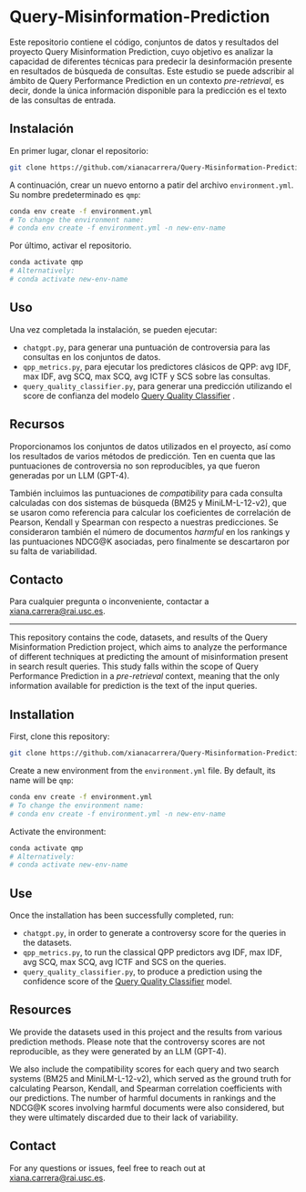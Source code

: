 # Query-Misinformation-Prediction


Este repositorio contiene el código, conjuntos de datos y resultados del proyecto Query Misinformation Prediction, cuyo objetivo es analizar la capacidad de diferentes técnicas para predecir la desinformación presente en resultados de búsqueda de consultas. Este estudio se puede adscribir al ámbito de Query Performance Prediction en un contexto *pre-retrieval*, es decir, donde la única información disponible para la predicción es el texto de las consultas de entrada.

## Instalación

En primer lugar, clonar el repositorio:

```bash
git clone https://github.com/xianacarrera/Query-Misinformation-Prediction
```

A continuación, crear un nuevo entorno a patir del archivo `environment.yml`. Su nombre predeterminado es `qmp`:

```bash
conda env create -f environment.yml
# To change the environment name:
# conda env create -f environment.yml -n new-env-name
```

Por último, activar el repositorio.
```bash
conda activate qmp
# Alternatively:
# conda activate new-env-name
```

## Uso


Una vez completada la instalación, se pueden ejecutar:

* `chatgpt.py`, para generar una puntuación de controversia para las consultas en los conjuntos de datos.
* `qpp_metrics.py`, para ejecutar los predictores clásicos de QPP: avg IDF, max IDF, avg SCQ, max SCQ, avg ICTF y SCS sobre las consultas.
* `query_quality_classifier.py`, para generar una predicción utilizando el score de confianza del modelo [Query Quality Classifier](https://huggingface.co/dejanseo/Query-Quality-Classifier) .

## Recursos

Proporcionamos los conjuntos de datos utilizados en el proyecto, así como los resultados de varios métodos de predicción. Ten en cuenta que las puntuaciones de controversia no son reproducibles, ya que fueron generadas por un LLM (GPT-4).

También incluimos las puntuaciones de *compatibility* para cada consulta calculadas con dos sistemas de búsqueda (BM25 y MiniLM-L-12-v2), que se usaron como referencia para calcular los coeficientes de correlación de Pearson, Kendall y Spearman con respecto a nuestras predicciones. Se consideraron también el número de documentos *harmful* en los rankings y las puntuaciones NDCG@K asociadas, pero finalmente se descartaron por su falta de variabilidad.

## Contacto

Para cualquier pregunta o inconveniente, contactar a xiana.carrera@rai.usc.es.

---

This repository contains the code, datasets, and results of the Query Misinformation Prediction project, which aims to analyze the performance of different techniques at predicting the amount of misinformation present in search result queries. This study falls within the scope of Query Performance Prediction in a *pre-retrieval* context, meaning that the only information available for prediction is the text of the input queries.

## Installation

First, clone this repository:

```bash
git clone https://github.com/xianacarrera/Query-Misinformation-Prediction
```

Create a new environment from the `environment.yml` file. By default, its name will be `qmp`:

```bash
conda env create -f environment.yml
# To change the environment name:
# conda env create -f environment.yml -n new-env-name
```

Activate the environment:
```bash
conda activate qmp
# Alternatively:
# conda activate new-env-name
```

## Use

Once the installation has been successfully completed, run:
* `chatgpt.py`, in order to generate a controversy score for the queries in the datasets.
* `qpp_metrics.py`, to run the classical QPP predictors avg IDF, max IDF, avg SCQ, max SCQ, avg ICTF and SCS on the queries.
* `query_quality_classifier.py`, to produce a prediction using the confidence score of the [Query Quality Classifier](https://huggingface.co/dejanseo/Query-Quality-Classifier) model.


## Resources

We provide the datasets used in this project and the results from various prediction methods. Please note that the controversy scores are not reproducible, as they were generated by an LLM (GPT-4).

We also include the compatibility scores for each query and two search systems (BM25 and MiniLM-L-12-v2), which served as the ground truth for calculating Pearson, Kendall, and Spearman correlation coefficients with our predictions. The number of harmful documents in rankings and the NDCG@K scores involving harmful documents were also considered, but they were ultimately discarded due to their lack of variability.

## Contact
For any questions or issues, feel free to reach out at [xiana.carrera@rai.usc.es](mailto:xiana.carrera@rai.usc.es).

